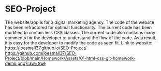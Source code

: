 # SEO-Project
The website/app is for a digital marketing agency.
The code of the website has been refractored for optimal functionality. 
The current code has been modified to contain less CSS classes. 
The current code also contains many comments for the developer to understand the flow of the code. 
As a result, it is easy for the developer to modify the code as seen fit. 
Link to website: https://joesmall37.github.io/SEO-Project/
https://github.com/joesmall37/SEO-Project/blob/main/Homework/Assets/01-html-css-git-homework-demo.png?raw=true
